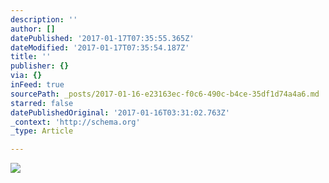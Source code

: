 ```yaml
---
description: ''
author: []
datePublished: '2017-01-17T07:35:55.365Z'
dateModified: '2017-01-17T07:35:54.187Z'
title: ''
publisher: {}
via: {}
inFeed: true
sourcePath: _posts/2017-01-16-e23163ec-f0c6-490c-b4ce-35df1d74a4a6.md
starred: false
datePublishedOriginal: '2017-01-16T03:31:02.763Z'
_context: 'http://schema.org'
_type: Article

---
```

![](https://the-grid-user-content.s3-us-west-2.amazonaws.com/bd002e51-b5d5-4585-872e-89b99a03d130.jpg)